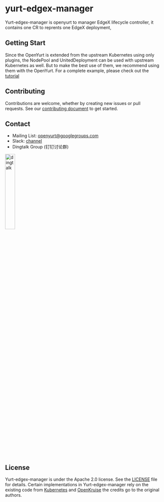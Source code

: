 # yurt-edgex-manager

Yurt-edgex-manager is openyurt to manager EdgeX lifecycle controller, it contains one CR to reprents one EdgeX 
deployment, 

## Getting Start

Since the OpenYurt is extended from the upstream Kubernetes using only plugins,
the NodePool and UnitedDeployment can be used with upstream Kubernetes as well. 
But to make the best use of them, we recommend using them with the OpenYurt. 
For a complete example, please check out the [tutorial](docs/yurt-app-manager-tutorial.md)

## Contributing 

Contributions are welcome, whether by creating new issues or pull requests. See 
our [contributing document](https://github.com/openyurtio/openyurt/blob/master/CONTRIBUTING.md) to get started.

## Contact

- Mailing List: openyurt@googlegroups.com
- Slack: [channel](https://join.slack.com/t/openyurt/shared_invite/zt-iw2lvjzm-MxLcBHWm01y1t2fiTD15Gw)
- Dingtalk Group (钉钉讨论群)

<div align="left">
    <img src="https://github.com/openyurtio/openyurt/blob/master/docs/img/ding.jpeg" width=25% title="dingtalk">
</div>

## License
Yurt-edgex-manager is under the Apache 2.0 license. See the [LICENSE](LICENSE) file 
for details. Certain implementations in Yurt-edgex-manager rely on the existing code 
from [Kubernetes](https://github.com/kubernetes/kubernetes) and 
[OpenKruise](https://github.com/openkruise/kruise) the credits go to the 
original authors.